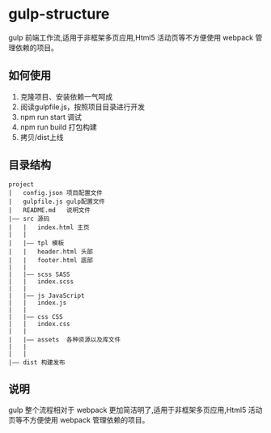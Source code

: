 # gulp-structure

gulp 前端工作流,适用于非框架多页应用,Html5 活动页等不方便使用 webpack 管理依赖的项目。

## 如何使用

1. 克隆项目、安装依赖一气呵成
2. 阅读gulpfile.js，按照项目目录进行开发
3. npm run start 调试
4. npm run build 打包构建 
5. 拷贝/dist上线

## 目录结构
```
project
|   config.json 项目配置文件
|   gulpfile.js gulp配置文件
|   README.md   说明文件
|—— src 源码
|   |   index.html 主页
|   |
|   |—— tpl 模板
|   |   header.html 头部
|   |   footer.html 底部
|   |
|   |—— scss SASS
|   |   index.scss
|   |
|   |—— js JavaScript
|   |   index.js
|   |
|   |—— css CSS
|   |   index.css
|   |
|   |—— assets  各种资源以及库文件
|   |
|   |
|—— dist 构建发布

```

## 说明

gulp 整个流程相对于 webpack 更加简洁明了,适用于非框架多页应用,Html5 活动页等不方便使用 webpack 管理依赖的项目。
